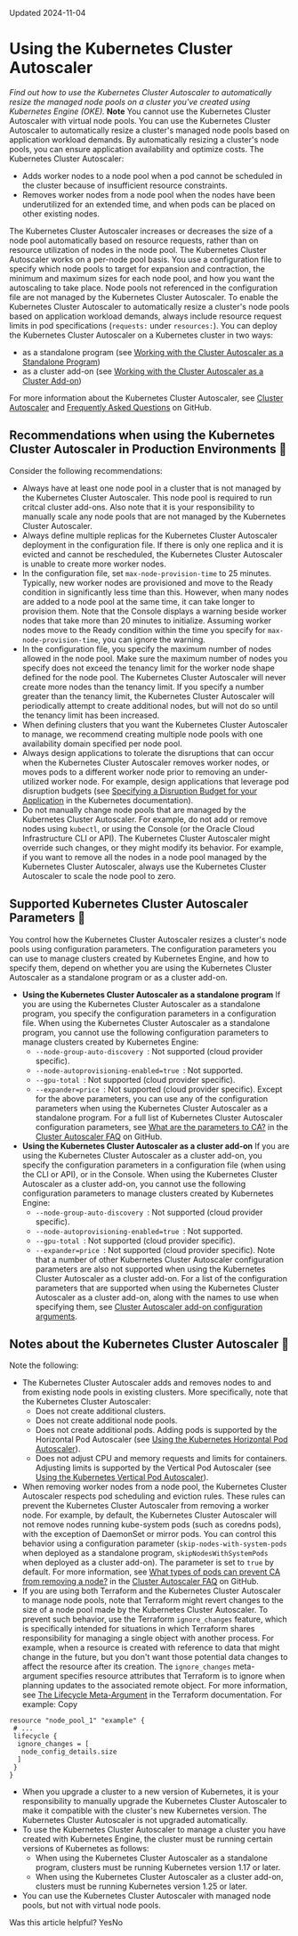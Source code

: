 Updated 2024-11-04
# Using the Kubernetes Cluster Autoscaler
_Find out how to use the Kubernetes Cluster Autoscaler to automatically resize the managed node pools on a cluster you've created using Kubernetes Engine (OKE)._
**Note** You cannot use the Kubernetes Cluster Autoscaler with virtual node pools.
You can use the Kubernetes Cluster Autoscaler to automatically resize a cluster's managed node pools based on application workload demands. By automatically resizing a cluster's node pools, you can ensure application availability and optimize costs.
The Kubernetes Cluster Autoscaler:
  * Adds worker nodes to a node pool when a pod cannot be scheduled in the cluster because of insufficient resource constraints.
  * Removes worker nodes from a node pool when the nodes have been underutilized for an extended time, and when pods can be placed on other existing nodes. 


The Kubernetes Cluster Autoscaler increases or decreases the size of a node pool automatically based on resource requests, rather than on resource utilization of nodes in the node pool. 
The Kubernetes Cluster Autoscaler works on a per-node pool basis. You use a configuration file to specify which node pools to target for expansion and contraction, the minimum and maximum sizes for each node pool, and how you want the autoscaling to take place. Node pools not referenced in the configuration file are not managed by the Kubernetes Cluster Autoscaler.
To enable the Kubernetes Cluster Autoscaler to automatically resize a cluster's node pools based on application workload demands, always include resource request limits in pod specifications (`requests:` under `resources:`).
You can deploy the Kubernetes Cluster Autoscaler on a Kubernetes cluster in two ways:
  * as a standalone program (see [Working with the Cluster Autoscaler as a Standalone Program](https://docs.oracle.com/en-us/iaas/Content/ContEng/Tasks/contengusingclusterautoscaler_topic-Working_with_the_Cluster_Autoscaler.htm#Working_with_the_Cluster_Autoscaler "Find out how to install, configure, and use the Kubernetes Cluster Autoscaler as a standalone program to automatically resize the managed node pools in a cluster you've created using Kubernetes Engine \(OKE\)."))
  * as a cluster add-on (see [Working with the Cluster Autoscaler as a Cluster Add-on](https://docs.oracle.com/en-us/iaas/Content/ContEng/Tasks/contengusingclusterautoscaler_topic-Working_with_Cluster_Autoscaler_as_Cluster_Add-on.htm#contengusingclusterautoscaler_topic-Working_with_Cluster_Autoscaler_as_Cluster_Add-on "Find out how to install, configure, and use the Kubernetes Cluster Autoscaler as a cluster add-on to automatically resize the managed node pools in a cluster you've created using Kubernetes Engine \(OKE\)."))


For more information about the Kubernetes Cluster Autoscaler, see [Cluster Autoscaler](https://github.com/kubernetes/autoscaler/tree/master/cluster-autoscaler) and [Frequently Asked Questions](https://github.com/kubernetes/autoscaler/blob/master/cluster-autoscaler/FAQ.md) on GitHub.
## Recommendations when using the Kubernetes Cluster Autoscaler in Production Environments 🔗 
Consider the following recommendations:
  * Always have at least one node pool in a cluster that is not managed by the Kubernetes Cluster Autoscaler. This node pool is required to run critcal cluster add-ons. Also note that it is your responsibility to manually scale any node pools that are not managed by the Kubernetes Cluster Autoscaler.
  * Always define multiple replicas for the Kubernetes Cluster Autoscaler deployment in the configuration file. If there is only one replica and it is evicted and cannot be rescheduled, the Kubernetes Cluster Autoscaler is unable to create more worker nodes.
  * In the configuration file, set `max-node-provision-time` to 25 minutes. Typically, new worker nodes are provisioned and move to the Ready condition in significantly less time than this. However, when many nodes are added to a node pool at the same time, it can take longer to provision them. Note that the Console displays a warning beside worker nodes that take more than 20 minutes to initialize. Assuming worker nodes move to the Ready condition within the time you specify for `max-node-provision-time`, you can ignore the warning.
  * In the configuration file, you specify the maximum number of nodes allowed in the node pool. Make sure the maximum number of nodes you specify does not exceed the tenancy limit for the worker node shape defined for the node pool. The Kubernetes Cluster Autoscaler will never create more nodes than the tenancy limit. If you specify a number greater than the tenancy limit, the Kubernetes Cluster Autoscaler will periodically attempt to create additional nodes, but will not do so until the tenancy limit has been increased.
  * When defining clusters that you want the Kubernetes Cluster Autoscaler to manage, we recommend creating multiple node pools with one availability domain specified per node pool.
  * Always design applications to tolerate the disruptions that can occur when the Kubernetes Cluster Autoscaler removes worker nodes, or moves pods to a different worker node prior to removing an under-utilized worker node. For example, design applications that leverage pod disruption budgets (see [Specifying a Disruption Budget for your Application](https://kubernetes.io/docs/tasks/run-application/configure-pdb) in the Kubernetes documentation).
  * Do not manually change node pools that are managed by the Kubernetes Cluster Autoscaler. For example, do not add or remove nodes using `kubectl`, or using the Console (or the Oracle Cloud Infrastructure CLI or API). The Kubernetes Cluster Autoscaler might override such changes, or they might modify its behavior. For example, if you want to remove all the nodes in a node pool managed by the Kubernetes Cluster Autoscaler, always use the Kubernetes Cluster Autoscaler to scale the node pool to zero.


## Supported Kubernetes Cluster Autoscaler Parameters 🔗 
You control how the Kubernetes Cluster Autoscaler resizes a cluster's node pools using configuration parameters. 
The configuration parameters you can use to manage clusters created by Kubernetes Engine, and how to specify them, depend on whether you are using the Kubernetes Cluster Autoscaler as a standalone program or as a cluster add-on.
  * **Using the Kubernetes Cluster Autoscaler as a standalone program**
If you are using the Kubernetes Cluster Autoscaler as a standalone program, you specify the configuration parameters in a configuration file.
When using the Kubernetes Cluster Autoscaler as a standalone program, you cannot use the following configuration parameters to manage clusters created by Kubernetes Engine:
    * `--node-group-auto-discovery `: Not supported (cloud provider specific).
    * `--node-autoprovisioning-enabled=true `: Not supported.
    * `--gpu-total `: Not supported (cloud provider specific).
    * `--expander=price `: Not supported (cloud provider specific).
Except for the above parameters, you can use any of the configuration parameters when using the Kubernetes Cluster Autoscaler as a standalone program.
For a full list of Kubernetes Cluster Autoscaler configuration parameters, see [What are the parameters to CA?](https://github.com/kubernetes/autoscaler/blob/master/cluster-autoscaler/FAQ.md#what-are-the-parameters-to-ca) in the [Cluster Autoscaler FAQ](https://github.com/kubernetes/autoscaler/blob/master/cluster-autoscaler/FAQ.md) on GitHub. 
  * **Using the Kubernetes Cluster Autoscaler as a cluster add-on**
If you are using the Kubernetes Cluster Autoscaler as a cluster add-on, you specify the configuration parameters in a configuration file (when using the CLI or API), or in the Console.
When using the Kubernetes Cluster Autoscaler as a cluster add-on, you cannot use the following configuration parameters to manage clusters created by Kubernetes Engine:
    * `--node-group-auto-discovery `: Not supported (cloud provider specific).
    * `--node-autoprovisioning-enabled=true `: Not supported.
    * `--gpu-total `: Not supported (cloud provider specific).
    * `--expander=price `: Not supported (cloud provider specific).
Note that a number of other Kubernetes Cluster Autoscaler configuration parameters are also not supported when using the Kubernetes Cluster Autoscaler as a cluster add-on.
For a list of the configuration parameters that are supported when using the Kubernetes Cluster Autoscaler as a cluster add-on, along with the names to use when specifying them, see [Cluster Autoscaler add-on configuration arguments](https://docs.oracle.com/en-us/iaas/Content/ContEng/Tasks/contengconfiguringclusteraddons-configurationarguments.htm#contengconfiguringclusteraddons-configurationarguments_ClusterAutoscaler).


## Notes about the Kubernetes Cluster Autoscaler 🔗 
Note the following:
  * The Kubernetes Cluster Autoscaler adds and removes nodes to and from existing node pools in existing clusters. More specifically, note that the Kubernetes Cluster Autoscaler:
    * Does not create additional clusters.
    * Does not create additional node pools. 
    * Does not create additional pods. Adding pods is supported by the Horizontal Pod Autoscaler (see [Using the Kubernetes Horizontal Pod Autoscaler](https://docs.oracle.com/en-us/iaas/Content/ContEng/Tasks/contengusinghorizontalpodautoscaler.htm#Using_Kubernetes_Horizontal_Pod_Autoscaler "Find out how to use the Kubernetes Horizontal Pod Autoscaler to automatically scale the number of pods on a cluster you've created using Kubernetes Engine \(OKE\).")).
    * Does not adjust CPU and memory requests and limits for containers. Adjusting limits is supported by the Vertical Pod Autoscaler (see [Using the Kubernetes Vertical Pod Autoscaler](https://docs.oracle.com/en-us/iaas/Content/ContEng/Tasks/contengusingverticalpodautoscaler.htm#Using_the_Kubernetes_Vertical_Pod_Autoscaler "Find out how to use the Kubernetes Vertical Pod Autoscaler to automatically adjust the resource requests and limits for containers running in pods on a cluster you've created using Kubernetes Engine \(OKE\).")).
  * When removing worker nodes from a node pool, the Kubernetes Cluster Autoscaler respects pod scheduling and eviction rules. These rules can prevent the Kubernetes Cluster Autoscaler from removing a worker node. 
For example, by default, the Kubernetes Cluster Autoscaler will not remove nodes running kube-system pods (such as coredns pods), with the exception of DaemonSet or mirror pods. You can control this behavior using a configuration parameter (`skip-nodes-with-system-pods` when deployed as a standalone program, `skipNodesWithSystemPods` when deployed as a cluster add-on). The parameter is set to `true` by default.
For more information, see [What types of pods can prevent CA from removing a node?](https://github.com/kubernetes/autoscaler/blob/master/cluster-autoscaler/FAQ.md#what-types-of-pods-can-prevent-ca-from-removing-a-node) in the [Cluster Autoscaler FAQ](https://github.com/kubernetes/autoscaler/blob/master/cluster-autoscaler/FAQ.md) on GitHub. 
  * If you are using both Terraform and the Kubernetes Cluster Autoscaler to manage node pools, note that Terraform might revert changes to the size of a node pool made by the Kubernetes Cluster Autoscaler. To prevent such behavior, use the Terraform `ignore_changes` feature, which is specifically intended for situations in which Terraform shares responsibility for managing a single object with another process. For example, when a resource is created with reference to data that might change in the future, but you don't want those potential data changes to affect the resource after its creation. The `ignore_changes` meta-argument specifies resource attributes that Terraform is to ignore when planning updates to the associated remote object. For more information, see [The Lifecycle Meta-Argument](https://www.terraform.io/docs/language/meta-arguments/lifecycle.html) in the Terraform documentation.
For example:
Copy
```
resource "node_pool_1" "example" {
 # ...
 lifecycle {
  ignore_changes = [
   node_config_details.size
  ]
 }
}
```

  * When you upgrade a cluster to a new version of Kubernetes, it is your responsibility to manually upgrade the Kubernetes Cluster Autoscaler to make it compatible with the cluster's new Kubernetes version. The Kubernetes Cluster Autoscaler is not upgraded automatically.
  * To use the Kubernetes Cluster Autoscaler to manage a cluster you have created with Kubernetes Engine, the cluster must be running certain versions of Kubernetes as follows:
    * When using the Kubernetes Cluster Autoscaler as a standalone program, clusters must be running Kubernetes version 1.17 or later.
    * When using the Kubernetes Cluster Autoscaler as a cluster add-on, clusters must be running Kubernetes version 1.25 or later.
  * You can use the Kubernetes Cluster Autoscaler with managed node pools, but not with virtual node pools.


Was this article helpful?
YesNo

